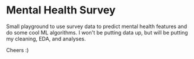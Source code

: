 # Mental Health Survey

Small playground to use survey data to predict mental health features and do some cool ML algorithms. I won't be putting data up, but will be putting my cleaning, EDA, and analyses.

Cheers :)
